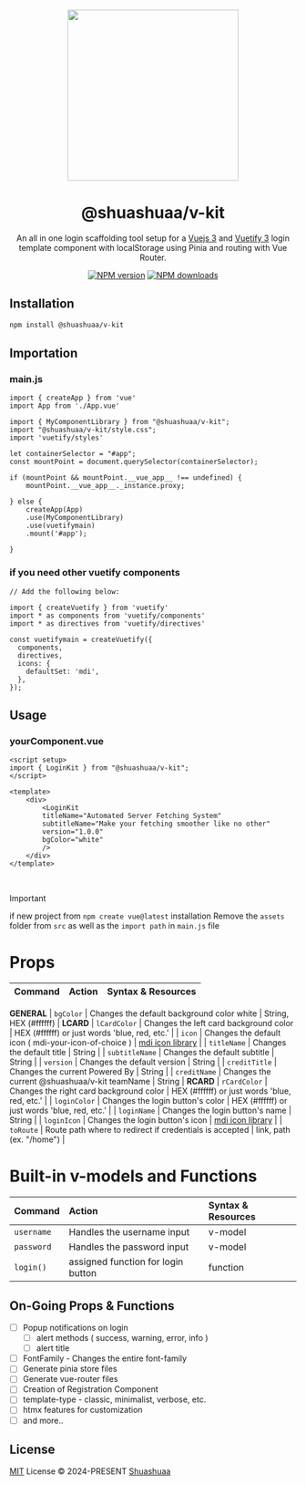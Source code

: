 <br>

<p align="center">
<img src="https://github.com/Shuashuaa/v-kit/blob/main/@shuashuaa-v-kit.png" width="300" />
</p>

<h1 align="center">@shuashuaa/v-kit</h1>

<p align="center">
An all in one login scaffolding tool setup for a <a href="https://vuejs.org/">Vuejs 3</a> and <a href="https://vuetifyjs.com/en/">Vuetify 3</a> login <br> template component with localStorage using Pinia and routing with Vue Router.
</p>

<p align="center">
<!-- <a href="https://www.npmjs.com/package/@shuashuaa/v-kit"><img src="https://img.shields.io/npm/v/@shuashuaa/v-kit?color=c95f8b&amp;label=" alt="NPM version"></a> -->
<a href="https://www.npmjs.com/package/@shuashuaa/v-kit"><img src="https://img.shields.io/npm/v/@shuashuaa/v-kit?style=flat-square&logo=npm&color=007EC6" alt="NPM version"></a>
<a href="https://www.npmjs.com/package/@shuashuaa/v-kit"><img src="https://img.shields.io/npm/dw/@shuashuaa/v-kit?style=flat-square&color=007EC6" alt="NPM downloads"></a>
<!-- <a href="https://github.com/shuashuaa/v-kit/blob/main/LICENSE"><img src="https://img.shields.io/npm/v/@shuashuaa/v-kit?style=flat-square;color=c95f8b&amp;" alt="LICENSE"></a></p> -->
<!-- [![npm](https://img.shields.io/npm/v/@shuashuaa/vkit?color=c95f8b&amp;label=)](https://www.npmjs.com/package/vkit)
[![npm](https://img.shields.io/npm/dw/@shuashuaa/vkit?style=flat-square)](https://www.npmjs.com/package/vkit)
[![GitHub](https://img.shields.io/github/license/shuashuaa/v-kit?style=flat-square)](https://github.com/shuashuaa/v-kit/blob/main/LICENSE) -->
<br>

## Installation

```sh
npm install @shuashuaa/v-kit
```

## Importation

### main.js
```
import { createApp } from 'vue'
import App from './App.vue'

import { MyComponentLibrary } from "@shuashuaa/v-kit";
import "@shuashuaa/v-kit/style.css";
import 'vuetify/styles'

let containerSelector = "#app";
const mountPoint = document.querySelector(containerSelector);

if (mountPoint && mountPoint.__vue_app__ !== undefined) {
    mountPoint.__vue_app__._instance.proxy;

} else {
	createApp(App)
    .use(MyComponentLibrary)
    .use(vuetifymain)
    .mount('#app');
	
}
```

### if you need other vuetify components

```
// Add the following below:

import { createVuetify } from 'vuetify'
import * as components from 'vuetify/components'
import * as directives from 'vuetify/directives'

const vuetifymain = createVuetify({
  components,
  directives,
  icons: {
    defaultSet: 'mdi',
  },
});
```

## Usage
### yourComponent.vue
```
<script setup>
import { LoginKit } from "@shuashuaa/v-kit";
</script>

<template>
    <div>
        <LoginKit
        titleName="Automated Server Fetching System"
        subtitleName="Make your fetching smoother like no other"
        version="1.0.0"
        bgColor="white"
        />
    </div>
</template>

```
<br>

> [!IMPORTANT]  
> if new project from `npm create vue@latest` installation Remove the `assets` folder from `src` as well as the `import path` in `main.js` file

# Props

| Command                   | Action                                               | Syntax & Resources                                                                                  |
| :------------------------ | :--------------------------------------------------- | :-------------------------------------------------------------------------------------------------- |
**GENERAL**
| `bgColor`                 | Changes the default background color white           | String, HEX (#ffffff)                                                                               |
**LCARD**
| `lCardColor`              | Changes the left card background color               | HEX (#ffffff) or just words 'blue, red, etc.'                                                       |
| `icon`                    | Changes the default icon ( mdi-your-icon-of-choice ) | <a href="https://pictogrammers.com/library/mdi/">mdi icon library</a> |
| `titleName`               | Changes the default title                            | String                                                                                              |
| `subtitleName`            | Changes the default subtitle                         | String                                                                                              |
| `version`                 | Changes the default version                          | String                                                                                              |
| `creditTitle`             | Changes the current Powered By                       | String                                                                                              |
| `creditName`              | Changes the current @shuashuaa/v-kit teamName        | String                                                                                              |
**RCARD**
| `rCardColor`              | Changes the right card background color              | HEX (#ffffff) or just words 'blue, red, etc.'                                                       |
| `loginColor`              | Changes the login button's color                     | HEX (#ffffff) or just words 'blue, red, etc.'                                                       |
| `loginName`               | Changes the login button's name                      | String                                                                                              |
| `loginIcon`               | Changes the login button's icon                      | <a href="https://pictogrammers.com/library/mdi/">mdi icon library</a>                               |
| `toRoute`                 | Route path where to redirect if credentials is accepted | link, path (ex. "/home")                                                                         |

# Built-in v-models and Functions

| Command                   | Action                                               | Syntax & Resources     |
| :------------------------ | :--------------------------------------------------- | :--------------------- |
| `username`                | Handles the username input                           | v-model                |                                                                      
| `password`                | Handles the password input                           | v-model                |
| `login()`                 | assigned function for login button                   | function               |

## On-Going Props & Functions

- [ ] Popup notifications on login
    - [ ] alert methods ( success, warning, error, info )
    - [ ] alert title
- [ ] FontFamily - Changes the entire font-family
- [ ] Generate pinia store files
- [ ] Generate vue-router files
- [ ] Creation of Registration Component
- [ ] template-type - classic, minimalist, verbose, etc.
- [ ] htmx features for customization
- [ ] and more..

## License

[MIT](./LICENSE) License &copy; 2024-PRESENT [Shuashuaa](https://github.com/Shuashuaa)


